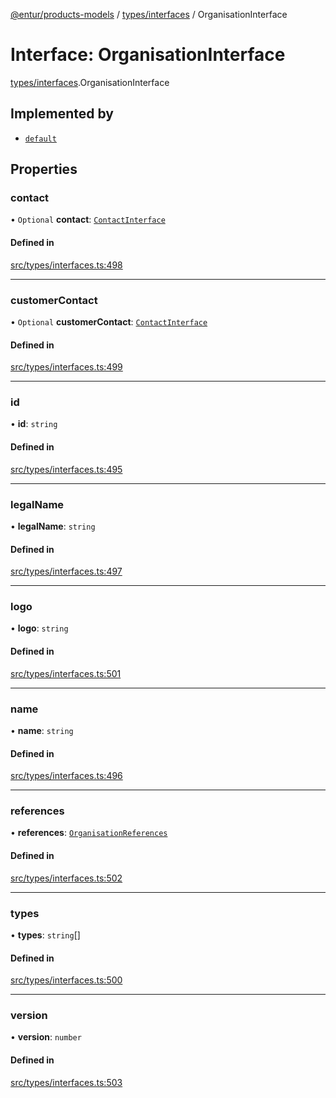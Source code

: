 [@entur/products-models](../README.md) / [types/interfaces](../modules/types_interfaces.md) / OrganisationInterface

# Interface: OrganisationInterface

[types/interfaces](../modules/types_interfaces.md).OrganisationInterface

## Implemented by

- [`default`](../classes/models_Organisation.default.md)

## Properties

### contact

• `Optional` **contact**: [`ContactInterface`](types_interfaces.ContactInterface.md)

#### Defined in

[src/types/interfaces.ts:498](https://github.com/entur/products-models/blob/main/src/types/interfaces.ts#L498)

___

### customerContact

• `Optional` **customerContact**: [`ContactInterface`](types_interfaces.ContactInterface.md)

#### Defined in

[src/types/interfaces.ts:499](https://github.com/entur/products-models/blob/main/src/types/interfaces.ts#L499)

___

### id

• **id**: `string`

#### Defined in

[src/types/interfaces.ts:495](https://github.com/entur/products-models/blob/main/src/types/interfaces.ts#L495)

___

### legalName

• **legalName**: `string`

#### Defined in

[src/types/interfaces.ts:497](https://github.com/entur/products-models/blob/main/src/types/interfaces.ts#L497)

___

### logo

• **logo**: `string`

#### Defined in

[src/types/interfaces.ts:501](https://github.com/entur/products-models/blob/main/src/types/interfaces.ts#L501)

___

### name

• **name**: `string`

#### Defined in

[src/types/interfaces.ts:496](https://github.com/entur/products-models/blob/main/src/types/interfaces.ts#L496)

___

### references

• **references**: [`OrganisationReferences`](../modules/types_types.md#organisationreferences)

#### Defined in

[src/types/interfaces.ts:502](https://github.com/entur/products-models/blob/main/src/types/interfaces.ts#L502)

___

### types

• **types**: `string`[]

#### Defined in

[src/types/interfaces.ts:500](https://github.com/entur/products-models/blob/main/src/types/interfaces.ts#L500)

___

### version

• **version**: `number`

#### Defined in

[src/types/interfaces.ts:503](https://github.com/entur/products-models/blob/main/src/types/interfaces.ts#L503)
